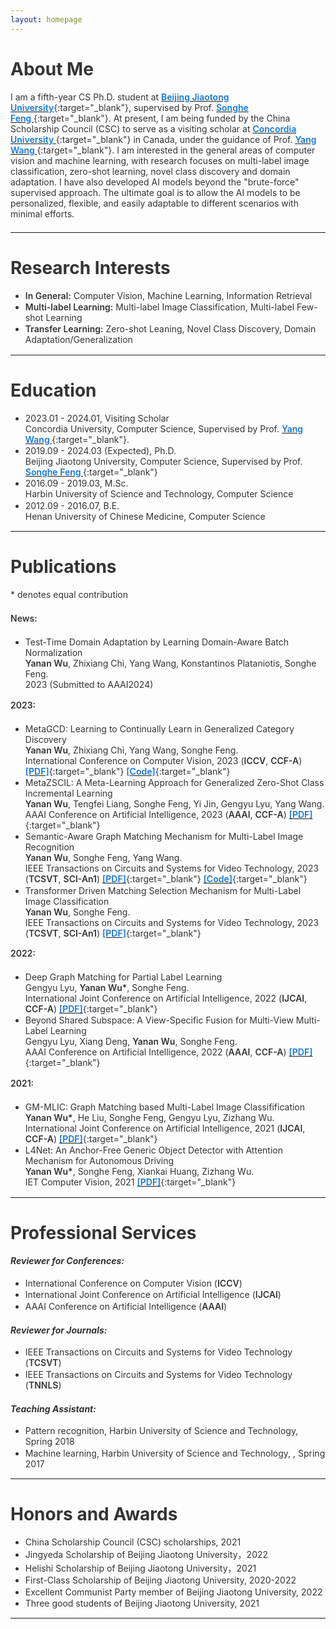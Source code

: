 ```yaml
---
layout: homepage
---
```


# About Me

I am a fifth-year CS Ph.D. student at [<b>Beijing Jiaotong University</b>](https://bjtu.edu.cn){:target="_blank"}, supervised by Prof. [<b>Songhe Feng </b>](http://faculty.bjtu.edu.cn/8407/){:target="_blank"}. At present, I am being funded by the China Scholarship Council (CSC) to serve as a visiting scholar at [<b>Concordia University </b>](https://www.concordia.ca){:target="_blank"} in Canada, under the guidance of Prof. [<b>Yang Wang </b>](https://users.encs.concordia.ca/~wayang/){:target="_blank"}. I am interested in the general areas of computer vision and machine learning, with research focuses on multi-label image classification, zero-shot learning, novel class discovery and domain adaptation. I have also developed AI models beyond the "brute-force" supervised approach. The ultimate goal is to allow the AI models to be personalized, flexible, and easily adaptable to different scenarios with minimal efforts.

***

# Research Interests
- **In General:** Computer Vision, Machine Learning, Information Retrieval
- **Multi-label Learning:** Multi-label Image Classification, Multi-label Few-shot Learning
- **Transfer Learning:** Zero-shot Leaning, Novel Class Discovery, Domain Adaptation/Generalization
  
***

# Education

- 2023.01 - 2024.01, Visiting Scholar <br>
  Concordia University, Computer Science, Supervised by Prof. [<b>Yang Wang </b>](https://users.encs.concordia.ca/~wayang/){:target="_blank"}.
- 2019.09 - 2024.03 (Expected), Ph.D. <br>
  Beijing Jiaotong University, Computer Science, Supervised by Prof. [<b>Songhe Feng </b>](http://faculty.bjtu.edu.cn/8407/){:target="_blank"}
- 2016.09 - 2019.03, M.Sc.  <br>
  Harbin University of Science and Technology, Computer Science
- 2012.09 - 2016.07, B.E. <br>
  Henan University of Chinese Medicine, Computer Science
  
***

# Publications

\* denotes equal contribution

**News:**
- Test-Time Domain Adaptation by Learning Domain-Aware Batch Normalization <br>
  **Yanan Wu**, Zhixiang Chi, Yang Wang, Konstantinos Plataniotis, Songhe Feng. <br>
  2023 (Submitted to AAAI2024)

**2023:**
- MetaGCD: Learning to Continually Learn in Generalized Category Discovery <br>
  **Yanan Wu**, Zhixiang Chi, Yang Wang, Songhe Feng. <br>
  International Conference on Computer Vision, 2023 (**ICCV**, **CCF-A**) [<b>[PDF]</b>](https://arxiv.org/abs/2308.11063){:target="_blank"}  [<b>[Code]</b>](https://github.com/yananwu0510/MetaGCD){:target="_blank"}  
- MetaZSCIL: A Meta-Learning Approach for Generalized Zero-Shot Class Incremental Learning <br>
  **Yanan Wu**, Tengfei Liang, Songhe Feng, Yi Jin, Gengyu Lyu, Yang Wang. <br>
  AAAI Conference on Artificial Intelligence, 2023 (**AAAI**, **CCF-A**) [<b>[PDF]</b>](https://ojs.aaai.org/index.php/AAAI/article/download/26238/26010){:target="_blank"}
- Semantic-Aware Graph Matching Mechanism for Multi-Label Image Recognition <br>
  **Yanan Wu**, Songhe Feng, Yang Wang. <br>
  IEEE Transactions on Circuits and Systems for Video Technology, 2023 (**TCSVT**, **SCI-An1**) [<b>[PDF]</b>](https://ieeexplore.ieee.org/iel7/76/4358651/10106016.pdf){:target="_blank"} [<b>[Code]</b>](https://github.com/yananwu0510/ML-SGM){:target="_blank"}
- Transformer Driven Matching Selection Mechanism for Multi-Label Image Classification <br>
  **Yanan Wu**, Songhe Feng. <br>
  IEEE Transactions on Circuits and Systems for Video Technology, 2023 (**TCSVT**, **SCI-An1**) [<b>[PDF]</b>](https://ieeexplore.ieee.org/iel7/76/4358651/10158710.pdf){:target="_blank"}

**2022:**
- Deep Graph Matching for Partial Label Learning <br>
  Gengyu Lyu, **Yanan Wu\***, Songhe Feng. <br>
  International Joint Conference on Artificial Intelligence, 2022 (**IJCAI**, **CCF-A**) [<b>[PDF]</b>](https://www.ijcai.org/proceedings/2022/0459.pdf){:target="_blank"}  
- Beyond Shared Subspace: A View-Specific Fusion for Multi-View Multi-Label Learning <br>
  Gengyu Lyu, Xiang Deng, **Yanan Wu**, Songhe Feng. <br>
  AAAI Conference on Artificial Intelligence, 2022 (**AAAI**, **CCF-A**) [<b>[PDF]</b>](https://ojs.aaai.org/index.php/AAAI/article/download/20731/20490){:target="_blank"}

**2021:**
- GM-MLIC: Graph Matching based Multi-Label Image Classifification <br>
  **Yanan Wu\***, He Liu, Songhe Feng, Gengyu Lyu, Zizhang Wu. <br>
  International Joint Conference on Artificial Intelligence, 2021 (**IJCAI**, **CCF-A**) [<b>[PDF]</b>](https://www.ijcai.org/proceedings/2021/0163.pdf){:target="_blank"} 
- L4Net: An Anchor-Free Generic Object Detector with Attention Mechanism for Autonomous Driving <br>
  **Yanan Wu\***, Songhe Feng, Xiankai Huang, Zizhang Wu. <br>
  IET Computer Vision, 2021 [<b>[PDF]</b>](https://www.ijcai.org/proceedings/2021/0163.pdf){:target="_blank"}

  
***

# Professional Services

#### *Reviewer for Conferences:*
- International Conference on Computer Vision (**ICCV**)
- International Joint Conference on Artificial Intelligence (**IJCAI**)
- AAAI Conference on Artificial Intelligence (**AAAI**)

#### *Reviewer for Journals:*
- IEEE Transactions on Circuits and Systems for Video Technology (**TCSVT**)
- IEEE Transactions on Circuits and Systems for Video Technology (**TNNLS**)

#### *Teaching Assistant:*
- Pattern recognition, Harbin University of Science and Technology, Spring 2018
- Machine learning, Harbin University of Science and Technology, , Spring 2017

***

# Honors and Awards

- China Scholarship Council (CSC) scholarships, 2021
- Jingyeda Scholarship of Beijing Jiaotong University，2022
- Helishi Scholarship of Beijing Jiaotong University，2021
- First-Class Scholarship of Beijing Jiaotong University, 2020-2022
- Excellent Communist Party member of Beijing Jiaotong University, 2022
- Three good students of Beijing Jiaotong University, 2021

***

<script>
var _hmt = _hmt || [];
(function() {
  var hm = document.createElement("script");
  hm.src = "https://hm.baidu.com/hm.js?e65e40065b1673fb2d43f64d90aed14d";
  var s = document.getElementsByTagName("script")[0]; 
  s.parentNode.insertBefore(hm, s);
})();
</script>

<style type="text/css">
  body{
    color: #333333;
  }
  p {
    margin: 0 0 1.5em 0;
  }
  li{
    padding-bottom: 0.1em;
  }
  strong{
    font-weight: 600;
  }
  b{
    font-weight: 600;
    color: #1677D2;
  }
</style>

